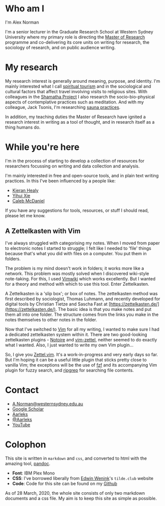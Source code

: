# Who am I

I'm Alex Norman

I'm a senior lecturer in the Graduate Research School at Western Sydney University where my primary role is directing the [Master of Research](https://www.westernsydney.edu.au/graduate_research_school/grs/courses/master_of_research) programme and co-delivering its core units on writing for research, the sociology of research, and on public audience writing.

# My research

My research interest is generally around meaning, purpose, and identity. I'm mainly interested what I call [spiritual tourism](https://www.bloomsbury.com/us/spiritual-tourism-9781441150448/) and in the sociological and cultural factors that affect travel involving visits to religious sites. With colleagues in the [Shamatha Project](https://saronlab.ucdavis.edu/shamatha-project.html) I also research the socio-bio-physical aspects of contemplative practices such as meditation. And with my colleague, Jack Tsonis, I'm researching [sauna practices](https://www.westernsydney.edu.au/thri/research/health,_culture_and_society/sauna_studies).

In addition, my teaching duties the Master of Research have ignited a research interest in writing as a tool of thought, and in research itself as a thing humans do.

# While you're here

I'm in the process of starting to develop a collection of resources for researchers focussing on writing and data collection and analysis.

I'm mainly interested in free and open-source tools, and in plain text writing practices. In this I've been influenced by a people like:

* [Kieran Healy](https://kieranhealy.org/)
* [Yihui Xie](https://yihui.org/)
* [Caleb McDaniel](https://wcaleb.org/)

If you have any suggestions for tools, resources, or stuff I should read, please let me know.

## A Zettelkasten with Vim

I've always struggled with categorising my notes. When I moved from paper to electronic notes I started to struggle; I felt like I needed to 'file' things because that's what you did with files on a computer. You put them in folders.

The problem is my mind doesn't work in folders; it works more like a network. This problem was mostly solved when I discovered wiki-style note-taking. For this, I used [Vimwiki](https://github.com/vimwiki/vimwiki) which works excellently. But I wanted for a theory and method with which to use this tool. Enter Zettelkasten.

A Zettelkasten is a 'slip box'; or box of notes. The zettelkasten method was first described by sociologist, Thomas Luhmann, and recently developed for digital tools by Christian Tietze and Sascha Fast at [https://zettelkasten.de/](https://zettelkasten.de/). The basic idea is that you make notes and put them all into one folder. The structure comes from the links you make in the notes themselves to other notes in the folder.

Now that I've switched to [Vim](https://www.vim.org) for all my writing, I wanted to make sure I had a dedicated zettelkasten system within it. There are two good-looking zettelkasten plugins - [Notoire](https://github.com/KevinBockelandt/notoire) and [vim-zettel](https://github.com/michal-h21/vim-zettel), neither seemed to do exactly what I wanted. Also, I just wanted to write my own Vim plugin...

So, I give you [Zettel.vim](https://github.com/Aarleks/zettel.vim). It's a work-in-progress and very early days so far. But I'm hoping it can be a useful little plugin that sticks pretty close to vanilla Vim; the exceptions will be the use of [fzf](https://github.com/junegunn/fzf) and its accompanying Vim plugin for fuzzy search, and [ripgrep](https://github.com/BurntSushi/ripgrep) for searching file contents.


# Contact

*  <i class="fas fa-paper-plane big-icon"></i> [A.Norman@westernsydney.edu.au](mailto:A.Norman@westernsydney.edu.au)
*  <i class="ai ai-google-scholar big-icon"></i> [Google Scholar](https://scholar.google.com/citations?user=FN3ytOYAAAAJ&hl=en)
* <i class="fab fa-github big-icon"></i> [Aarleks](https://github.com/Aarleks)
* <i class="fab fa-twitter big-icon"></i> [\@Aarleks](https://twitter.com/Aarleks)
* <i class="fab fa-youtube big-icon"></i> [YouTube](https://www.youtube.com/channel/UCEP8VU6BwezS99VzHNF8wSw/videos)

# Colophon

This site is written in ` markdown ` and ` css `, and converted to html with the amazing tool, [pandoc](https://pandoc.org/).

* **Font**: IBM Plex Mono
* **CSS**: I've borrowed liberally from [Edwin Wenink](https://tilde.club/~ejw/)'s `tilde.club` website
* **Code**: Code for this site can be found on my [Github](https://github.com/Aarleks/tilde)

As of 28 March, 2020, the whole site consists of only two markdown documents and a css file. My aim is to keep this site as simple as possible.
